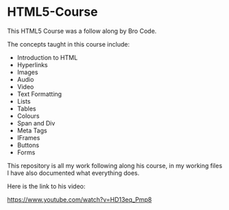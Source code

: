 # HTML5-Course

This HTML5 Course was a follow along by Bro Code.

The concepts taught in this course include:

- Introduction to HTML
- Hyperlinks
- Images
- Audio
- Video
- Text Formatting
- Lists
- Tables
- Colours
- Span and Div
- Meta Tags
- IFrames
- Buttons
- Forms

This repository is all my work following along his course, in my working files I have also documented what everything does.

Here is the link to his video: 

https://www.youtube.com/watch?v=HD13eq_Pmp8

